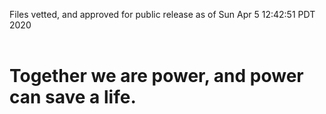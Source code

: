 Files vetted, and approved for public release as of Sun Apr  5 12:42:51 PDT 2020<br><br><h1>Together we are power, and power can save a life.</h1>

